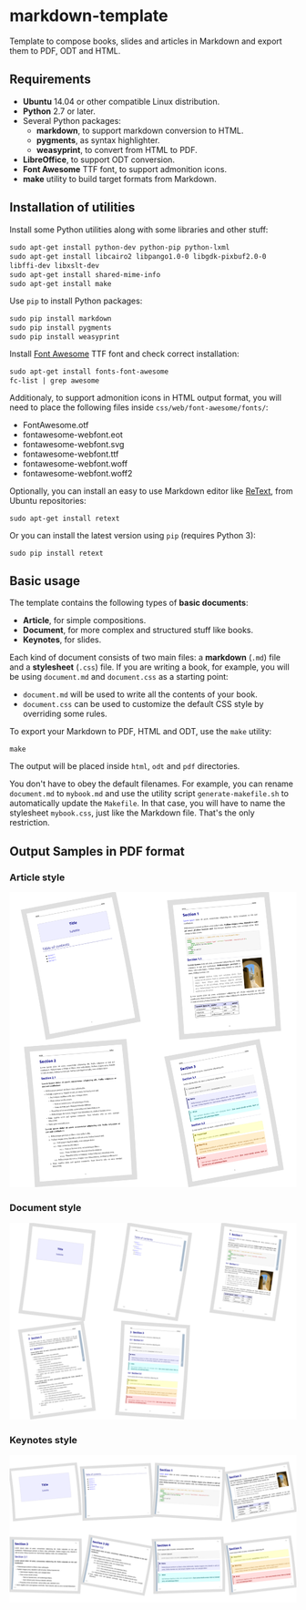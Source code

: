 # markdown-template

Template to compose books, slides and articles in Markdown and export them to PDF, ODT and HTML.


## Requirements

- **Ubuntu** 14.04 or other compatible Linux distribution.
- **Python** 2.7 or later.
- Several Python packages:
	- **markdown**, to support markdown conversion to HTML.
	- **pygments**, as syntax highlighter.
	- **weasyprint**, to convert from HTML to PDF.
- **LibreOffice**, to support ODT conversion.
- **Font Awesome** TTF font, to support admonition icons.
- **make** utility to build target formats from Markdown.


## Installation of utilities

Install some Python utilities along with some libraries and other stuff:

~~~
sudo apt-get install python-dev python-pip python-lxml
sudo apt-get install libcairo2 libpango1.0-0 libgdk-pixbuf2.0-0 libffi-dev libxslt-dev
sudo apt-get install shared-mime-info
sudo apt-get install make
~~~

Use `pip` to install Python packages:

~~~
sudo pip install markdown
sudo pip install pygments
sudo pip install weasyprint
~~~

Install [Font Awesome](http://fontawesome.io/) TTF font and check correct installation:

~~~
sudo apt-get install fonts-font-awesome
fc-list | grep awesome
~~~

Additionaly, to support admonition icons in HTML output format, you will need to place the following files inside `css/web/font-awesome/fonts/`:

- FontAwesome.otf
- fontawesome-webfont.eot
- fontawesome-webfont.svg
- fontawesome-webfont.ttf
- fontawesome-webfont.woff
- fontawesome-webfont.woff2

Optionally, you can install an easy to use Markdown editor like [ReText](https://github.com/retext-project/retext), from Ubuntu repositories:

~~~
sudo apt-get install retext
~~~

Or you can install the latest version using `pip` (requires Python 3):

~~~
sudo pip install retext
~~~


## Basic usage

The template contains the following types of **basic documents**:

- **Article**, for simple compositions.
- **Document**, for more complex and structured stuff like books.
- **Keynotes**, for slides.

Each kind of document consists of two main files: a **markdown** (`.md`) file and a **stylesheet** (`.css`) file. If you are writing a book, for example, you will be using `document.md` and `document.css` as a starting point:

- `document.md` will be used to write all the contents of your book.
- `document.css` can be used to customize the default CSS style by overriding some rules.

To export your Markdown to PDF, HTML and ODT, use the `make` utility:

~~~
make
~~~

The output will be placed inside `html`, `odt` and `pdf` directories.

You don't have to obey the default filenames. For example, you can rename `document.md` to `mybook.md` and use the utility script `generate-makefile.sh` to automatically update the `Makefile`. In that case, you will have to name the stylesheet `mybook.css`, just like the Markdown file. That's the only restriction.


## Output Samples in PDF format

### Article style

![Article](img/article.pdf.png)

### Document style

![Document](img/document.pdf.png)

### Keynotes style

![Keynotes](img/keynotes.pdf.png)

